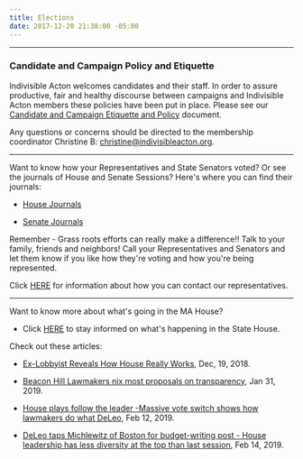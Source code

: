 ```yaml
---
title: Elections
date: 2017-12-20 21:38:00 -05:00
---
```


---

### Candidate and Campaign Policy and Etiquette

Indivisible Acton welcomes candidates and their staff. In order to assure productive, fair and healthy discourse between campaigns and Indivisible Acton members these policies have been put in place. Please see our [Candidate and Campaign Etiquette and Policy](https://docs.google.com/document/d/1-G3_GKFkz3fC0VDkfGh4DbC820mzi23yyMG1-EqapfE/edit) document.

Any questions or concerns should be directed to the membership coordinator Christine B: christine@indivisibleacton.org.

---

Want to know how your Representatives and State Senators voted?  Or see the journals of House and Senate Sessions?  Here's where you can find their journals:

* [House Journals](https://malegislature.gov/Journal/House)

* [Senate Journals](https://malegislature.gov/Journal/Senate)

Remember - Grass roots efforts can really make a difference!!  Talk to your family, friends and neighbors!  Call your Representatives and Senators and let them know if you like how they're voting and how you're being represented.

Click [HERE](http://www.indivisibleacton.org/2018-ma-state-primary.html) for information about how you can contact our representatives.

---

Want to know more about what's going in the MA House?

* Click [HERE](https://www.actonmass.org) to stay informed on what's happening in the State House.  

Check out these articles:

* [Ex-Lobbyist Reveals How House Really Works](https://commonwealthmagazine.org/opinion/ex-lobbyist-reveals-how-the-house-really-works/), Dec, 19, 2018.  

* [Beacon Hill Lawmakers nix most proposals on transparency](https://www.bostonglobe.com/metro/2019/01/31/house-lawmakers-nix-most-proposals-advocating-transparency/h0KCjOwOMyAcGNYamQwLXL/story.html), Jan 31, 2019.  

* [House plays follow the leader -Massive vote switch shows how lawmakers do what DeLeo](https://commonwealthmagazine.org/state-government/house-plays-follow-the-leader-2/), Feb 12, 2019.  

* [DeLeo taps Michlewitz of Boston for budget-writing post - House leadership has less diversity at the top than last session](https://commonwealthmagazine.org/politics/deleo-taps-michlewitz-of-boston-for-budget-writing-post/), Feb 14, 2019. 